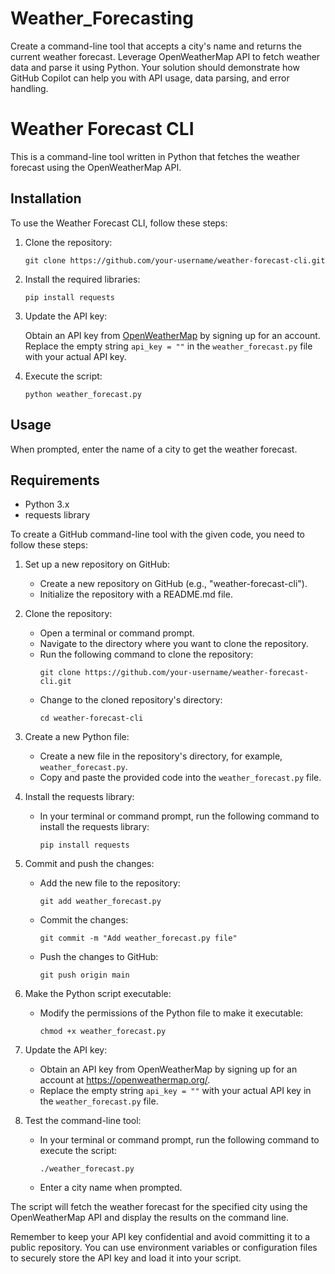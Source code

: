 # Weather_Forecasting
Create a command-line tool that accepts a city's name and returns the current weather forecast. Leverage OpenWeatherMap API to fetch weather data and parse it using Python. Your solution should demonstrate how GitHub Copilot can help you with API usage, data parsing, and error handling.
<!DOCTYPE html>
<html>
<body>
  <h1>Weather Forecast CLI</h1>

  <p>This is a command-line tool written in Python that fetches the weather forecast using the OpenWeatherMap API.</p>

  <h2>Installation</h2>

  <p>To use the Weather Forecast CLI, follow these steps:</p>

  <ol>
    <li>Clone the repository:</li>
    <pre><code>git clone https://github.com/your-username/weather-forecast-cli.git</code></pre>
    <li>Install the required libraries:</li>
    <pre><code>pip install requests</code></pre>
    <li>Update the API key:</li>
    <p>Obtain an API key from <a href="https://openweathermap.org/" target="_blank">OpenWeatherMap</a> by signing up for an account. Replace the empty string <code>api_key = ""</code> in the <code>weather_forecast.py</code> file with your actual API key.</p>
    <li>Execute the script:</li>
    <pre><code>python weather_forecast.py</code></pre>
  </ol>

  <h2>Usage</h2>

  <p>When prompted, enter the name of a city to get the weather forecast.</p>

  <h2>Requirements</h2>

  <ul>
    <li>Python 3.x</li>
    <li>requests library</li>
  </ul>
To create a GitHub command-line tool with the given code, you need to follow these steps:

1. Set up a new repository on GitHub: 
   - Create a new repository on GitHub (e.g., "weather-forecast-cli").
   - Initialize the repository with a README.md file.

2. Clone the repository:
   - Open a terminal or command prompt.
   - Navigate to the directory where you want to clone the repository.
   - Run the following command to clone the repository:
     ```
     git clone https://github.com/your-username/weather-forecast-cli.git
     ```
   - Change to the cloned repository's directory:
     ```
     cd weather-forecast-cli
     ```

3. Create a new Python file:
   - Create a new file in the repository's directory, for example, `weather_forecast.py`.
   - Copy and paste the provided code into the `weather_forecast.py` file.

4. Install the requests library:
   - In your terminal or command prompt, run the following command to install the requests library:
     ```
     pip install requests
     ```

5. Commit and push the changes:
   - Add the new file to the repository:
     ```
     git add weather_forecast.py
     ```
   - Commit the changes:
     ```
     git commit -m "Add weather_forecast.py file"
     ```
   - Push the changes to GitHub:
     ```
     git push origin main
     ```

6. Make the Python script executable:
   - Modify the permissions of the Python file to make it executable:
     ```
     chmod +x weather_forecast.py
     ```

7. Update the API key:
   - Obtain an API key from OpenWeatherMap by signing up for an account at https://openweathermap.org/.
   - Replace the empty string `api_key = ""` with your actual API key in the `weather_forecast.py` file.

8. Test the command-line tool:
   - In your terminal or command prompt, run the following command to execute the script:
     ```
     ./weather_forecast.py
     ```
   - Enter a city name when prompted.

The script will fetch the weather forecast for the specified city using the OpenWeatherMap API and display the results on the command line.

Remember to keep your API key confidential and avoid committing it to a public repository. You can use environment variables or configuration files to securely store the API key and load it into your script.
</body>
</html>
